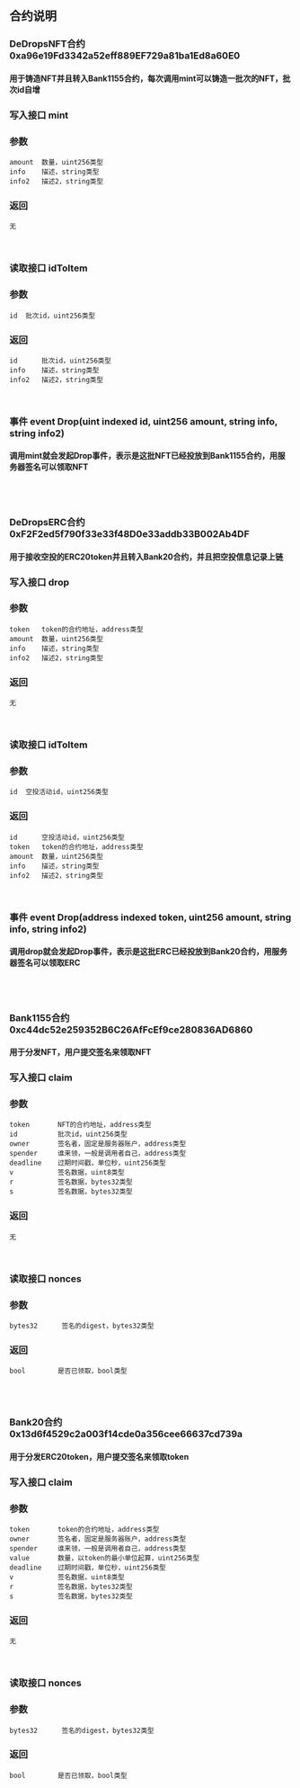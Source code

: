 ## 合约说明
### DeDropsNFT合约 0xa96e19Fd3342a52eff889EF729a81ba1Ed8a60E0
#### 用于铸造NFT并且转入Bank1155合约，每次调用mint可以铸造一批次的NFT，批次id自增
### 写入接口 mint
### 参数 
    amount  数量，uint256类型
    info    描述，string类型
    info2   描述2，string类型
### 返回   
    无
<br>

### 读取接口 idToItem
### 参数 
    id  批次id，uint256类型
### 返回 
    id      批次id，uint256类型  
    info    描述，string类型
    info2   描述2，string类型
<br>

### 事件 event Drop(uint indexed id, uint256 amount, string info, string info2)
#### 调用mint就会发起Drop事件，表示是这批NFT已经投放到Bank1155合约，用服务器签名可以领取NFT
<br>
<br>

### DeDropsERC合约 0xF2F2ed5f790f33e33f48D0e33addb33B002Ab4DF
#### 用于接收空投的ERC20token并且转入Bank20合约，并且把空投信息记录上链
### 写入接口 drop
### 参数 
    token   token的合约地址，address类型
    amount  数量，uint256类型
    info    描述，string类型
    info2   描述2，string类型
### 返回   
    无
<br>

### 读取接口 idToItem
### 参数 
    id  空投活动id，uint256类型
### 返回
    id      空投活动id，uint256类型
    token   token的合约地址，address类型
    amount  数量，uint256类型
    info    描述，string类型
    info2   描述2，string类型
<br>

### 事件 event Drop(address indexed token, uint256 amount, string info, string info2)
#### 调用drop就会发起Drop事件，表示是这批ERC已经投放到Bank20合约，用服务器签名可以领取ERC
<br>
<br>

### Bank1155合约 0xc44dc52e259352B6C26AfFcEf9ce280836AD6860
#### 用于分发NFT，用户提交签名来领取NFT
### 写入接口 claim
### 参数 
    token       NFT的合约地址，address类型
    id          批次id，uint256类型
    owner       签名者，固定是服务器账户，address类型
    spender     谁来领，一般是调用者自己，address类型
    deadline    过期时间戳，单位秒，uint256类型
    v           签名数据，uint8类型
    r           签名数据，bytes32类型
    s           签名数据，bytes32类型
### 返回   
    无
<br>

### 读取接口 nonces
### 参数 
    bytes32      签名的digest，bytes32类型
### 返回
    bool        是否已领取，bool类型
<br>
<br>

### Bank20合约 0x13d6f4529c2a003f14cde0a356cee66637cd739a
#### 用于分发ERC20token，用户提交签名来领取token
### 写入接口 claim
### 参数 
    token       token的合约地址，address类型
    owner       签名者，固定是服务器账户，address类型
    spender     谁来领，一般是调用者自己，address类型
    value       数量，以token的最小单位起算，uint256类型
    deadline    过期时间戳，单位秒，uint256类型
    v           签名数据，uint8类型
    r           签名数据，bytes32类型
    s           签名数据，bytes32类型
### 返回   
    无
<br>

### 读取接口 nonces
### 参数 
    bytes32      签名的digest，bytes32类型
### 返回
    bool        是否已领取，bool类型
<br>
<br>
